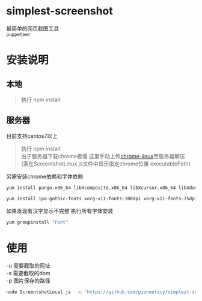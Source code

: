 # simplest-screenshot
最简单的网页截图工具   
`puppeteer`

# 安装说明

## 本地
> 执行 npm install

## 服务器
目前支持centos7以上   

> 执行 npm install  
> 由于服务器下载chrome极慢 这里手动上传[chrome-linux](https://drive.google.com/open?id=1jfhnVCKvAXr7hoB7Cep-d0QL4BVa1nBb)至服务器解压  
> (需在ScreentshotLinux.js文件中显示指定chrome位置 executablePath)

另需安装chrome依赖和字体依赖
```bash
yum install pango.x86_64 libXcomposite.x86_64 libXcursor.x86_64 libXdamage.x86_64 libXext.x86_64 libXi.x86_64 libXtst.x86_64 cups-libs.x86_64 libXScrnSaver.x86_64 libXrandr.x86_64 GConf2.x86_64 alsa-lib.x86_64 atk.x86_64 gtk3.x86_64 -y

yum install ipa-gothic-fonts xorg-x11-fonts-100dpi xorg-x11-fonts-75dpi xorg-x11-utils xorg-x11-fonts-cyrillic xorg-x11-fonts-Type1 xorg-x11-fonts-misc -y
```
如果发现有汉字显示不完整 执行所有字体安装
```bash
yum groupinstall "Font"
```

# 使用
-u 需要截取的网址  
-s 需要截取的dom  
-p 图片保存的路径  

```bash
node ScreentshotLocal.js  -u 'https://github.com/pioneerzcy/simplest-screenshot' -s 'body' -p '/tmp/screen.jpg'
```
